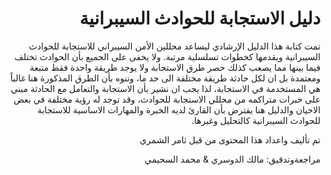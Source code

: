 <div dir="rtl" align='right'> 

# دليل الاستجابة للحوادث السيبرانية  


تمت كتابة هذا الدليل الإرشادي ليساعد محللين الأمن السيبراني للاستجابة للحوادث السيبرانية ويقدمها كخطوات تسلسلية مرتبة. ولا يخفى على الجميع بأن الحوادث تختلف فيما بينها مما يصعب كذلك حصر طرق الاستجابة ولا يوجد طريقة واحدة فقط متبعة ومعتمدة بل ان لكل حادثة طريقة مختلفة الى حد ما، وننوه بأن الطرق المذكورة هنا غالباً هي المستخدمة في الاستجابة، لذا يجب ان نشير بأن الاستجابة والتعامل مع الحادثة مبني على خبرات متراكمه من محللي الاستجابة للحوادث، وقد توجد له رؤية مختلفة في بعض الاحيان والدليل هنا يفترض بأن القارئ لديه الخبرة والمهارات الاساسية للاستجابة للحوادث السيبرانية كالتحليل وغيرها.

تم تأليف واعداد هذا المحتوى من قبل ثامر الشمري 

مراجعةوتدقيق: مالك الدوسري & محمد السحيمي
</div>

